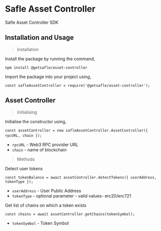 # **Safle Asset Controller**

Safle Asset Controller SDK


## **Installation and Usage**

> Installation

Install the package by running the command,

`npm install @getsafle/asset-controller`

Import the package into your project using,

`const safleAssetController = require('@getsafle/asset-controller');`

## **Asset Controller**

> Initialising

Initialise the constructor using,

`const assetController = new safleAssetController.AssetController({ rpcURL, chain });` 

* `rpcURL` - Web3 RPC provider URL
* `chain` - name of blockchain

> Methods

Detect user tokens

`const tokenBalance = await assetController.detectTokens({ userAddress, tokenType });`

* `userAddress` - User Public Address
* `tokenType` - optional parameter - valid values- erc20/erc721


Get list of chains on which a token exists

`const chains = await assetController.getChains(tokenSymbol);`

* `tokenSymbol` - Token Symbol




